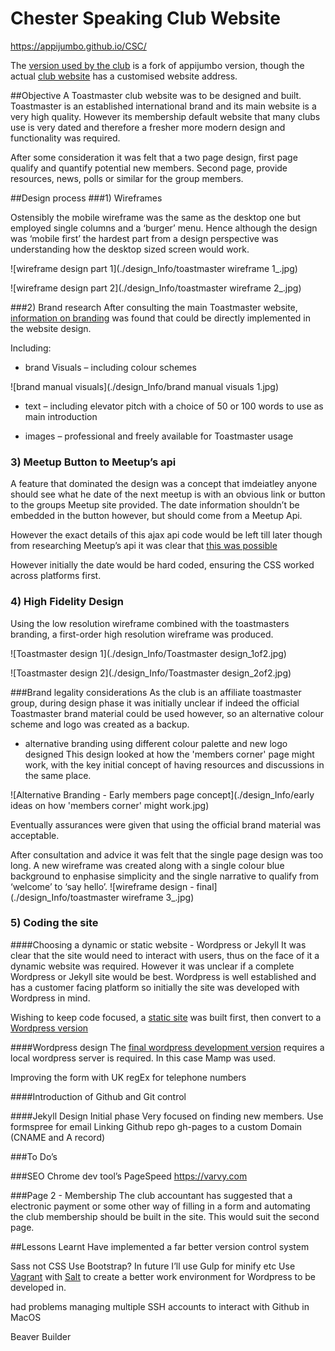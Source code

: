 # Chester Speaking Club Website
https://appijumbo.github.io/CSC/ 


The [version used by the club](https://github.com/adminCSC/CSC) is a fork of appijumbo version, though the actual [club website](http://chesterspeaking.club) has a customised website address.

##Objective
A Toastmaster club website was to be designed and built. Toastmaster is an established international brand and its main website is a very high quality. However its membership default website that many clubs use is very dated and therefore a fresher more modern design and functionality was required.

After some consideration it was felt that a two page design, first page qualify and quantify potential new members. Second page, provide resources, news, polls or similar for the group members. 

##Design process
###1) Wireframes

Ostensibly the mobile wireframe was the same as the desktop one but employed single columns and a ‘burger’ menu. Hence although the design was ‘mobile first’ the hardest part from a design perspective was understanding how the desktop sized screen would work.

![wireframe design part 1](./design_Info/toastmaster wireframe 1_.jpg)

![wireframe design part 2](./design_Info/toastmaster wireframe 2_.jpg)

###2) Brand research 
After consulting the main Toastmaster website, [information on branding](https://www.toastmasters.org/Resources/Logos-Images-and-Templates) was found that could be directly implemented in the website design.   

Including:

  * brand Visuals – including colour schemes 

![brand manual visuals](./design_Info/brand manual visuals 1.jpg)

  * text – including elevator pitch with a choice of 50 or 100 words to use as main introduction

  * images – professional and freely available for Toastmaster usage


### 3) Meetup Button to Meetup’s api
A feature that dominated the design was a concept that imdeiatley anyone should see what he date of the next meetup is with an obvious link or button to the groups Meetup site provided. The date information shouldn’t be embedded in the button however, but should come from a Meetup Api.

However the exact details of this ajax api code would be left till later though from researching Meetup’s api  it was clear that [this was possible](https://www.raymondcamden.com/2015/11/20/using-the-meetup-api-in-client-side-applications/)  

However initially the date would be hard coded, ensuring the CSS worked across platforms first.

### 4) High Fidelity Design
Using the low resolution wireframe combined with the toastmasters branding, a first-order high resolution wireframe was produced.

![Toastmaster design 1](./design_Info/Toastmaster design_1of2.jpg)

![Toastmaster design 2](./design_Info/Toastmaster design_2of2.jpg)

###Brand legality considerations
 As the club is an affiliate toastmaster group, during design phase it was initially unclear if indeed the official Toastmaster brand material could be used however, so an alternative colour scheme and logo was created as a backup. 

* alternative branding using different colour palette and new logo designed
This design looked at how the 'members corner' page might work, with the key initial concept of having resources and discussions in the same place.

![Alternative Branding - Early members page concept](./design_Info/early ideas on how 'members corner' might work.jpg)

Eventually assurances were given that using the official brand material was acceptable.

After consultation and advice it was felt that the single page design was too long. A new wireframe was created along with a single colour blue background to enphasise simplicity and the single narrative to qualify from ‘welcome’ to ‘say hello’.
![wireframe design - final](./design_Info/toastmaster wireframe 3_.jpg)


### 5) Coding the site
####Choosing a dynamic or static website - Wordpress or Jekyll
It was clear that the site would need to interact with users, thus on the face of it a dynamic website was required. However it was unclear if a complete Wordpress or Jekyll site would be best. Wordpress is well established and has a customer facing platform so initially the site was developed with Wordpress in mind.

Wishing to keep code focused, a [static site](https://github.com/appijumbo/ToastStatic/tree/gh-pages) was built first, then convert to a [Wordpress version](https://github.com/appijumbo/ToastWordpress)


####Wordpress design
The [final wordpress development version](https://github.com/appijumbo/ToastWordpress) requires a local wordpress server is required. In this case Mamp was used.



Improving the form with UK regEx for telephone numbers




####Introduction of Github and Git control





####Jekyll Design
Initial phase Very focused on finding new members.
Use formspree for email
Linking Github repo gh-pages to a custom Domain (CNAME and A record)

###To Do’s

###SEO
Chrome dev tool’s PageSpeed
https://varvy.com

###Page 2 - Membership
The club accountant has suggested that a electronic payment or some other way of filling in a form and automating the club membership should be built in the site. This would suit the second page.

##Lessons Learnt
Have implemented a far better version control system

Sass not CSS
Use Bootstrap?
In future I’ll use Gulp for minify etc
Use [Vagrant](https://www.vagrantup.com) with [Salt](https://www.vagrantup.com/docs/provisioning/salt.html) to create a better work environment for Wordpress to be developed in.

had problems managing multiple SSH accounts to interact with Github in MacOS

Beaver Builder 
